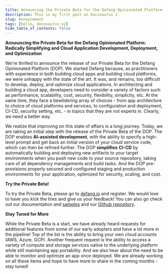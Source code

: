 ```yaml
---
title: Announcing the Private Beta for the Defang Opinionated Platform: Radically Simplifying and Cloud Application Development, Deployment, and Optimization
description: This is my first post on Docusaurus 2.
slug: Annoucement
tags: [hello, docusaurus-v2]
hide_table_of_contents: false
---
```


**Announcing the Private Beta for the Defang Opinionated Platform: Radically Simplifying and Cloud Application Development, Deployment, and Optimization**

We're thrilled to announce the release of our Private Beta for the Defang Opinionated Platform (DOP). We started Defang because, as practitioners with experience in both building cloud apps and building cloud platforms, we were unhappy with the state of the art. It was, and remains, too difficult to develop, deploy, and optimize cloud applications. In architecting and building a cloud app, developers need to consider a variety of factors such as performance, scalability, cost, security, flexibility, simplicity, etc. At the same time, they face a bewildering array of choices - from app architecture to choice of cloud platforms and services, to configuration and deployment, CI-CD, security setting, etc. - in topics that they are not experts in. Clearly, we need a better way.

We realize that improving on this state of affairs is a long journey. Today, we are taking an initial step with the release of the Private Beta of the DOP. The DOP enables **AI-assisted development**, with the ability to specify a high-level prompt and get back an initial version of your cloud service code, which can then be refined further. The DOP **simplifies** **CI-CD** by automatically building and deploying new artifacts to your target environments when you push new code to your source repository, taking care of all dependency managements and build tasks. And the DOP pre-provisions properly secured and configured staging and production environments for your application, optimized for security, scaling, and cost.

**Try the Private Beta!**

To try the Private Beta, please go to [defang.io](http://defang.io) and register. We would love to have you kick the tires and give us your feedback!  You can also go check out our documentation and [samples](https://docs.defang.io/docs/intro) and our [Github repository](https://github.com/defang-io).  

**Stay Tuned for More**

While the Private Beta is a start, we have already heard requests for additional features from some of our early adopters and have a lot more in the pipeline!  Top of the list is the ability to bring your own cloud accounts (AWS, Azure, GCP). Another frequent request is the ability to access a variety of compute and storage services native to the underlying platform while still maintaining app portability. And we also hear about the need to be able to monitor and optimize an app once deployed. We are already working on all these items and hope to have more to share in the coming months - stay tuned!
